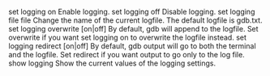 set logging on
    Enable logging.
set logging off
    Disable logging.
set logging file file
    Change the name of the current logfile. The default logfile is gdb.txt.
set logging overwrite [on|off]
    By default, gdb will append to the logfile. Set overwrite if you want set logging on to overwrite the logfile instead.
set logging redirect [on|off]
    By default, gdb output will go to both the terminal and the logfile. Set redirect if you want output to go only to the log file.
show logging
    Show the current values of the logging settings.
